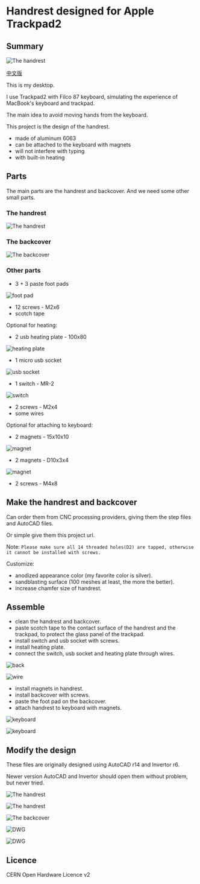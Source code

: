 # Handrest designed for Apple Trackpad2

## Summary

![The handrest](images/desktop.jpg)

[中文版](README_cn.md)

This is my desktop. 

I use Trackpad2 with Filco 87 keyboard, simulating the experience of MacBook's keyboard and trackpad.

The main idea to avoid moving hands from the keyboard.

This project is the design of the handrest.

* made of aluminum 6063
* can be attached to the keyboard with magnets
* will not interfere with typing
* with built-in heating

## Parts

The main parts are the handrest and backcover. 
And we need some other small parts.

### The handrest

![The handrest](images/handrest3.png)

### The backcover

![The backcover](images/backcover1.png)


### Other parts

* 3 + 3 paste foot pads

![foot pad](images/footpad.jpg)

* 12 screws - M2x6
* scotch tape

Optional for heating:

* 2 usb heating plate - 100x80

![heating plate](images/heatpad.JPG)

* 1 micro usb socket

![usb socket](images/socket.JPG)

* 1 switch - MR-2

![switch](images/switch.JPG)

* 2 screws - M2x4
* some wires

Optional for attaching to keyboard:

* 2 magnets - 15x10x10

![magnet](images/magnet1.JPG)

* 2 magnets - D10x3x4

![magnet](images/magnet2.JPG)

* 2 screws - M4x8

## Make the handrest and backcover

Can order them from CNC processing providers, giving them the step files and AutoCAD files.

Or simple give them this project url.

Note: `Please make sure all 14 threaded holes(D2) are tapped, otherwise it cannot be installed with screws.`

Customize:

* anodized appearance color (my favorite color is silver).
* sandblasting surface (100 meshes at least, the more the better).
* increase chamfer size of handrest.

## Assemble

* clean the handrest and backcover.
* paste scotch tape to the contact surface of the handrest and the trackpad, to protect the glass panel of the trackpad.
* install switch and usb socket with screws.
* install heating plate.
* connect the switch, usb socket and heating plate through wires.

![back](images/back.jpg)

![wire](images/wire.jpg)

* install magnets in handrest.
* install backcover with screws.
* paste the foot pad on the backcover.
* attach handrest to keyboard with magnets.

![keyboard](images/keyboard.jpg)

![keyboard](images/keyboard2.jpg)


## Modify the design

These files are originally designed using AutoCAD r14 and Invertor r6. 

Newer version AutoCAD and Invertor should open them without problem, but never tried.

![The handrest](images/handrest1.png)

![The handrest](images/handrest2.png)

![The backcover](images/backcover2.png)

![DWG](images/handrest_dwg.png)

![DWG](images/backcover_dwg.png)

## Licence

CERN Open Hardware Licence v2
